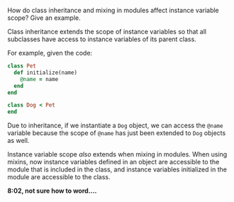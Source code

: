 How do class inheritance and mixing in modules affect instance variable scope? Give an example.

Class inheritance extends the scope of instance variables so that all subclasses have access to instance variables of its parent class.

For example, given the code:

```ruby
class Pet
  def initialize(name)
    @name = name
  end
end

class Dog < Pet
end
```

Due to inheritance, if we instantiate a `Dog` object, we can access the `@name` variable because the scope of `@name` has just been extended to `Dog` objects as well.

Instance variable scope *also* extends when mixing in modules. When using mixins, now instance variables defined in an object are accessible to the module that is included in the class, and instance variables initialized in the module are accessible to the class.

**8:02, not sure how to word....**